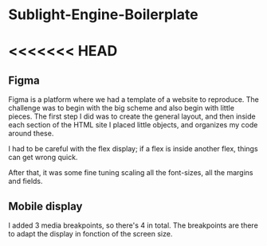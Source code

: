 # Sublight-Engine-Boilerplate
<<<<<<< HEAD
=======

## Figma
Figma is a platform where we had a template of a website to reproduce. The challenge was to begin with the big scheme and also begin with little pieces. The first step I did was to create the general layout, and then inside each section of the HTML site I placed little objects, and organizes my code around these. 

I had to be careful with the flex display; if a flex is inside another flex, things can get wrong quick. 

After that, it was some fine tuning scaling all the font-sizes, all the margins and fields. 

## Mobile display
I added 3 media breakpoints, so there's 4 in total. The breakpoints are there to adapt the display in fonction of the screen size. 


